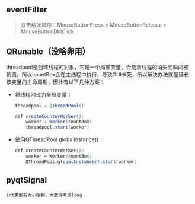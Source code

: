 ## eventFilter
>双击触发顺序：MouseButtonPress > MouseButtonRelease > MouseButtonDblClick

## QRunable（没啥卵用）
threadpool是创建线程的对象，它是一个局部变量，会随着线程的消失而瞬间被销毁，所以countBox会在主线程中执行，导致GUI卡死，所以解决办法就是延长该变量的生命周期，因此有以下几种方案：

- 将线程池设为全局变量：
    
    ```csharp
    threadpool = QThreadPool()
    
    def createCounterWorker():
        worker = Worker(countBox)
        threadpool.start(worker)
    ```
    
- 使用QThreadPool.globalInstance()：
    
    ```css
    def createCounterWorker():
        worker = Worker(countBox)
        QThreadPool.globalInstance().start(worker)
    ```
## pyqtSignal
```
int类型有大小限制，大数得考虑long
```